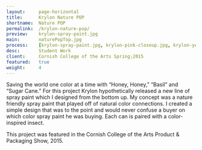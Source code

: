 ```yaml
---
layout:     page-horizontal
title:      Krylon Nature POP
shortname:  Nature POP
permalink:  /krylon-nature-pop/
preview:    krylon-spray-paint.jpg
main:       naturePopTop.jpg
process:    [krylon-spray-paint.jpg, krylon-pink-closeup.jpg, krylon-yellow-closeup.jpg, krylon-green-closeup.jpg]
desc:       Student Work
client:     Cornish College of the Arts Spring;2015
featured:   true
weight:     4
---
```


Saving the world one color at a time with “Honey, Honey,” “Basil” and “Sugar Cane.” For this project Krylon hypothetically released a new line of spray paint which I designed from the bottom up. My concept was a nature friendly spray paint that played off of natural color connections. I created a simple design that was to the point and would never confuse a buyer on which color spray paint he was buying. Each can is paired with a color-inspired insect.

This project was featured in the Cornish College of the Arts Product & Packaging Show, 2015.
